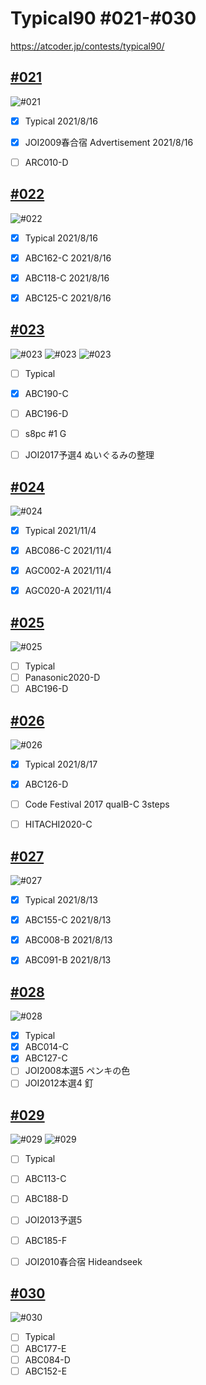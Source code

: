 # Typical90  #021-#030
https://atcoder.jp/contests/typical90/

## [#021](https://atcoder.jp/contests/typical90/tasks/typical90_u)
![#021](https://github.com/E869120/kyopro_educational_90/blob/main/editorial/021.jpg)
- [x] Typical       2021/8/16
- [x] JOI2009春合宿 Advertisement   2021/8/16
- [ ] ARC010-D


## [#022](https://atcoder.jp/contests/typical90/tasks/typical90_v)
![#022](https://github.com/E869120/kyopro_educational_90/blob/main/editorial/022.jpg)
- [x] Typical   2021/8/16
- [x] ABC162-C  2021/8/16
- [x] ABC118-C  2021/8/16
- [x] ABC125-C  2021/8/16


## [#023](https://atcoder.jp/contests/typical90/tasks/typical90_w)
![#023](https://github.com/E869120/kyopro_educational_90/blob/main/editorial/023-01.jpg)
![#023](https://github.com/E869120/kyopro_educational_90/blob/main/editorial/023-02.jpg)
![#023](https://github.com/E869120/kyopro_educational_90/blob/main/editorial/023-03.jpg)
- [ ] Typical
- [x] ABC190-C
- [ ] ABC196-D
- [ ] s8pc #1 G
- [ ] JOI2017予選4 ぬいぐるみの整理


## [#024](https://atcoder.jp/contests/typical90/tasks/typical90_x)
![#024](https://github.com/E869120/kyopro_educational_90/blob/main/editorial/024.jpg)
- [x] Typical   2021/11/4
- [x] ABC086-C  2021/11/4
- [x] AGC002-A  2021/11/4
- [x] AGC020-A  2021/11/4


## [#025](https://atcoder.jp/contests/typical90/tasks/typical90_y)
![#025](https://github.com/E869120/kyopro_educational_90/blob/main/editorial/025.jpg)
- [ ] Typical
- [ ] Panasonic2020-D
- [ ] ABC196-D

## [#026](https://atcoder.jp/contests/typical90/tasks/typical90_z)
![#026](https://github.com/E869120/kyopro_educational_90/blob/main/editorial/026.jpg)
- [x] Typical   2021/8/17
- [x] ABC126-D
- [ ] Code Festival 2017 qualB-C 3steps
- [ ] HITACHI2020-C


## [#027](https://atcoder.jp/contests/typical90/tasks/typical90_aa)
![#027](https://github.com/E869120/kyopro_educational_90/blob/main/editorial/027.jpg)
- [x] Typical       2021/8/13
- [x] ABC155-C      2021/8/13
- [x] ABC008-B      2021/8/13
- [x] ABC091-B      2021/8/13


## [#028](https://atcoder.jp/contests/typical90/tasks/typical90_ab)
![#028](https://github.com/E869120/kyopro_educational_90/blob/main/editorial/028.jpg)
- [x] Typical
- [x] ABC014-C
- [x] ABC127-C
- [ ] JOI2008本選5 ペンキの色
- [ ] JOI2012本選4 釘

## [#029](https://atcoder.jp/contests/typical90/tasks/typical90_ac)
![#029](https://github.com/E869120/kyopro_educational_90/blob/main/editorial/029-01.jpg)
![#029](https://github.com/E869120/kyopro_educational_90/blob/main/editorial/029-02.jpg)
- [ ] Typical
- [ ] ABC113-C
- [ ] ABC188-D
- [ ] JOI2013予選5
- [ ] ABC185-F
- [ ] JOI2010春合宿 Hideandseek


## [#030](https://atcoder.jp/contests/typical90/tasks/typical90_ad)
![#030](https://github.com/E869120/kyopro_educational_90/blob/main/editorial/030.jpg)
- [ ] Typical
- [ ] ABC177-E
- [ ] ABC084-D
- [ ] ABC152-E
